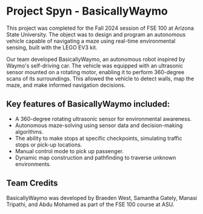 # Project Spyn - BasicallyWaymo
This project was completed for the Fall 2024 session of FSE 100 at Arizona State University. The object was to design and program an autonomous vehicle capable of navigating a maze using real-time environmental sensing, built with the LEGO EV3 kit.

Our team developed BasicallyWaymo, an autonomous robot inspired by Waymo's self-driving car. The vehicle was equipped with an ultrasonic sensor mounted on a rotating motor, enabling it to perform 360-degree scans of its surroundings. This allowed the vehicle to detect walls, map the maze, and make informed navigation decisions.

## Key features of BasicallyWaymo included:
- A 360-degree rotating ultrasonic sensor for environmental awareness.
- Autonomous maze-solving using sensor data and decision-making algorithms.
- The ability to make stops at specific checkpoints, simulating traffic stops or pick-up locations.
- Manual control mode to pick up passenger.
- Dynamic map construction and pathfinding to traverse unknown environments.

## Team Credits
BasicallyWaymo was developed by Braeden West, Samantha Gately, Manasi Tripathi, and Abdu Mohamed as part of the FSE 100 course at ASU.
